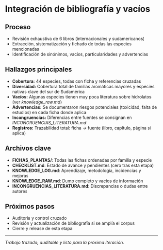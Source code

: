 # Integración de bibliografía y vacíos

## Proceso
- Revisión exhaustiva de 6 libros (internacionales y sudamericanos)
- Extracción, sistematización y fichado de todas las especies mencionadas
- Identificación de sinónimos, vacíos, particularidades y advertencias

## Hallazgos principales
- **Cobertura:** 44 especies, todas con ficha y referencias cruzadas
- **Diversidad:** Cobertura total de familias aromáticas mayores y especies nativas clave del sur de Sudamérica
- **Vacíos:** Algunas especies tienen muy poca literatura sobre hidrolatos (ver *knowledge_raw.md*)
- **Advertencias:** Se documentaron riesgos potenciales (toxicidad, falta de estudios) en cada ficha donde aplica
- **Incongruencias:** Diferencias entre fuentes se consignan en *INCONGRUENCIAS_LITERATURA.md*
- **Registros:** Trazabilidad total: ficha → fuente (libro, capítulo, página si aplica)

## Archivos clave
- **FICHAS_PLANTAS/**: Todas las fichas ordenadas por familia y especie
- **CHECKLIST.md**: Estado de avance y pendientes (cero tras esta etapa)
- **KNOWLEDGE_LOG.md**: Aprendizaje, metodología, incidencias y mejoras
- **KNOWLEDGE_RAW.md**: Dump completo y vacíos de información
- **INCONGRUENCIAS_LITERATURA.md**: Discrepancias o dudas entre autores

## Próximos pasos
- Auditoría y control cruzado
- Revisión y actualización de bibliografía si se amplía el corpus
- Cierre y release de esta etapa

---
*Trabajo trazado, auditable y listo para la próxima iteración.*

